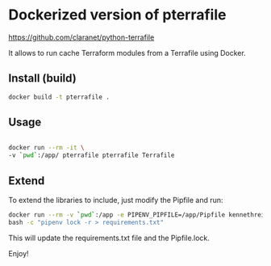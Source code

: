 # Dockerized version of pterrafile

https://github.com/claranet/python-terrafile

It allows to run cache Terraform modules from a Terrafile using Docker.

## Install (build)

```bash
docker build -t pterrafile .
```

## Usage

```bash

docker run --rm -it \
-v `pwd`:/app/ pterrafile pterrafile Terrafile
```

## Extend

To extend the libraries to include, just modify the Pipfile and run:

```bash
docker run --rm -v `pwd`:/app -e PIPENV_PIPFILE=/app/Pipfile kennethreitz/pipenv \
bash -c "pipenv lock -r > requirements.txt"
```

This will update the requirements.txt file and the Pipfile.lock.

Enjoy!